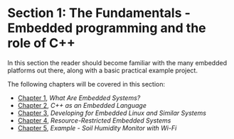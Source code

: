 # Section 1: The Fundamentals - Embedded programming and the role of C++

In this section the reader should become familiar with the many embedded platforms out there, along with a basic practical example project.

The following chapters will be covered in this section:

*   [Chapter 1](0ff8cac9-3155-45e1-af05-7005fc419dd6.xhtml), *What Are Embedded Systems?*
*   [Chapter 2](cae3bf4a-2936-42b4-a33e-569e693bfcc8.xhtml), *C++ as an Embedded Language*
*   [Chapter 3](47e0b6fb-cb68-43c3-9453-2dc7575b1a46.xhtml), *Developing for Embedded Linux and Similar Systems*
*   [Chapter 4](bb67db6a-7c71-4519-80c3-7cd571cddfc0.xhtml), *Resource-Restricted Embedded Systems*
*   [Chapter 5](886aecf2-8926-4aec-8045-a07ae2cdde84.xhtml), *Example - Soil Humidity Monitor with Wi-Fi*